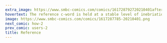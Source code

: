 ```yaml
---
extra_image: https://www.smbc-comics.com/comics/161728792720210401after.png
hovertext: The reference c-word is held at a stable level of inebriation at an Edinburgh pub.
image: https://www.smbc-comics.com/comics/1617287785-20210401.png
next_comic: how-2
prev_comic: users-2
title: Reference
---
```



